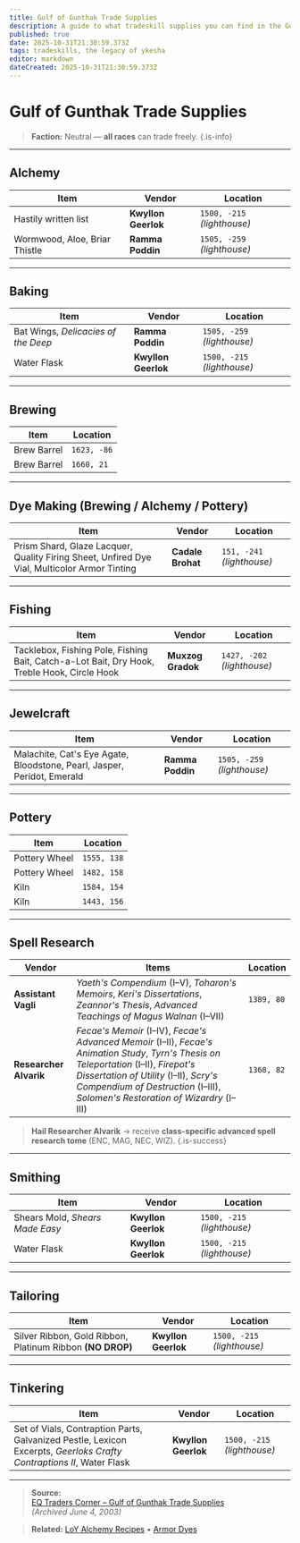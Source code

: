 ```yaml
---
title: Gulf of Gunthak Trade Supplies
description: A guide to what tradeskill supplies you can find in the Gulf of Gunthak
published: true
date: 2025-10-31T21:30:59.373Z
tags: tradeskills, the legacy of ykesha
editor: markdown
dateCreated: 2025-10-31T21:30:59.373Z
---
```


# Gulf of Gunthak Trade Supplies
>**Faction:** Neutral — **all races** can trade freely.
{.is-info}
---

## Alchemy

| Item | Vendor | Location |
|------|--------|----------|
| Hastily written list | **Kwyllon Geerlok** | `1500, -215` *(lighthouse)* |
| Wormwood, Aloe, Briar Thistle | **Ramma Poddin** | `1505, -259` *(lighthouse)* |

---

## Baking

| Item | Vendor | Location |
|------|--------|----------|
| Bat Wings, *Delicacies of the Deep* | **Ramma Poddin** | `1505, -259` *(lighthouse)* |
| Water Flask | **Kwyllon Geerlok** | `1500, -215` *(lighthouse)* |

---

## Brewing

| Item | Location |
|------|----------|
| Brew Barrel | `1623, -86` |
| Brew Barrel | `1660, 21` |

---

## Dye Making (Brewing / Alchemy / Pottery)

| Item | Vendor | Location |
|------|--------|----------|
| Prism Shard, Glaze Lacquer, Quality Firing Sheet, Unfired Dye Vial, Multicolor Armor Tinting | **Cadale Brohat** | `151, -241` *(lighthouse)* |

---

## Fishing

| Item | Vendor | Location |
|------|--------|----------|
| Tacklebox, Fishing Pole, Fishing Bait, Catch-a-Lot Bait, Dry Hook, Treble Hook, Circle Hook | **Muxzog Gradok** | `1427, -202` *(lighthouse)* |

---

## Jewelcraft

| Item | Vendor | Location |
|------|--------|----------|
| Malachite, Cat's Eye Agate, Bloodstone, Pearl, Jasper, Peridot, Emerald | **Ramma Poddin** | `1505, -259` *(lighthouse)* |

---

## Pottery

| Item | Location |
|------|----------|
| Pottery Wheel | `1555, 138` |
| Pottery Wheel | `1482, 158` |
| Kiln | `1584, 154` |
| Kiln | `1443, 156` |

---

## Spell Research

| Vendor | Items | Location |
|--------|-------|----------|
| **Assistant Vagli** | *Yaeth's Compendium* (I–V), *Toharon's Memoirs*, *Keri's Dissertations*, *Zeannor's Thesis*, *Advanced Teachings of Magus Walnan* (I–VII) | `1389, 80` |
| **Researcher Alvarik** | *Fecae's Memoir* (I–IV), *Fecae's Advanced Memoir* (I–II), *Fecae's Animation Study*, *Tyrn's Thesis on Teleportation* (I–II), *Firepot's Dissertation of Utility* (I–II), *Scry's Compendium of Destruction* (I–III), *Solomen's Restoration of Wizardry* (I–III) | `1368, 82` |

>**Hail Researcher Alvarik** → receive **class-specific advanced spell research tome** (ENC, MAG, NEC, WIZ).
{.is-success}
---

## Smithing

| Item | Vendor | Location |
|------|--------|----------|
| Shears Mold, *Shears Made Easy* | **Kwyllon Geerlok** | `1500, -215` *(lighthouse)* |
| Water Flask | **Kwyllon Geerlok** | `1500, -215` *(lighthouse)* |

---

## Tailoring

| Item | Vendor | Location |
|------|--------|----------|
| Silver Ribbon, Gold Ribbon, Platinum Ribbon **(NO DROP)** | **Kwyllon Geerlok** | `1500, -215` *(lighthouse)* |

---

## Tinkering

| Item | Vendor | Location |
|------|--------|----------|
| Set of Vials, Contraption Parts, Galvanized Pestle, Lexicon Excerpts, *Geerloks Crafty Contraptions II*, Water Flask | **Kwyllon Geerlok** | `1500, -215` *(lighthouse)* |

---

> **Source:**  
> [EQ Traders Corner – Gulf of Gunthak Trade Supplies](https://web.archive.org/web/20030604100412/http://www.eqtraders.com/location/gunthak.htm)  
> *(Archived June 4, 2003)*

> **Related:** [LoY Alchemy Recipes](LoY-Alchemy-Recipes) • [Armor Dyes](LoY-Alchemy-Recipes#armor-dyes)